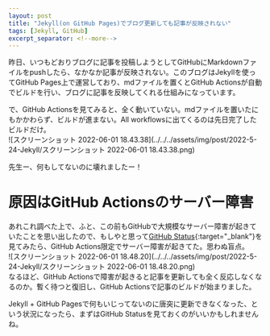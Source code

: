 ```yaml
---
layout: post
title: "Jekyll(on GitHub Pages)でブログ更新しても記事が反映されない"
tags: [Jekyll, GitHub]
excerpt_separator: <!--more-->
---
```


昨日、いつもどおりブログに記事を投稿しようとしてGitHubにMarkdownファイルをpushしたら、なかなか記事が反映されない。このブログはJekyllを使ってGitHub Pages上で運営しており、mdファイルを置くとGitHub Actionsが自動でビルドを行い、ブログに記事を反映してくれる仕組みになっています。  

で、GitHub Actionsを見てみると、全く動いていない。mdファイルを置いたにもかかわらず、ビルドが進まない。All workflowsに出てくるのは先日完了したビルドだけ。  
![スクリーンショット 2022-06-01 18.43.38](../../../assets/img/post/2022-5-24-Jekyll/スクリーンショット 2022-06-01 18.43.38.png)  

<!--more-->  

先生ー、何もしてないのに壊れましたー！

# 原因はGitHub Actionsのサーバー障害

あれこれ調べた上で、ふと、この前もGitHubで大規模なサーバー障害が起きていたことを思い出したので、もしやと思って[GitHub Status](https://www.githubstatus.com){:target="_blank"}を見てみたら、GitHub Actions限定でサーバー障害が起きてた。思わぬ盲点。  
![スクリーンショット 2022-06-01 18.48.20](../../../assets/img/post/2022-5-24-Jekyll/スクリーンショット 2022-06-01 18.48.20.png)  
なるほど、GitHub Actionsで障害が起きると記事を更新しても全く反応しなくなるのか。暫く待つと復旧し、GitHub Actionsで記事のビルドが始まりました。  

Jekyll + GitHub Pagesで何もいじってないのに唐突に更新できなくなった、という状況になったら、まずはGitHub Statusを見ておくのがいいかもしれませんね。

